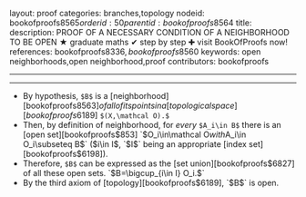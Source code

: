 layout: proof
categories: branches,topology
nodeid: bookofproofs$8565
orderid: 50
parentid: bookofproofs$8564
title: 
description: PROOF OF A NECESSARY CONDITION OF A NEIGHBORHOOD TO BE OPEN &#9733; graduate maths &#10004; step by step &#10010; visit BookOfProofs now!
references: bookofproofs$8336,bookofproofs$8560
keywords: open neighborhoods,open neighborhood,proof
contributors: bookofproofs

---


---

* By hypothesis, `$B$` is a [neighborhood][bookofproofs$8563] of all of its points in a [topological space][bookofproofs$6189] `$(X,\mathcal O).$`
* Then, by definition of neighborhood, for _every_ `$A_i\in B$` there is an [open set][bookofproofs$853] `$O_i\in\mathcal O$` with `$A_i\in O_i\subseteq B$` ($i\in I$, `$I$` being an appropriate [index set][bookofproofs$6198]).
* Therefore, `$B$` can be expressed as the [set union][bookofproofs$6827] of all these open sets. `$B=\bigcup_{i\in I} O_i.$`
* By the third axiom of [topology][bookofproofs$6189], `$B$` is open.
